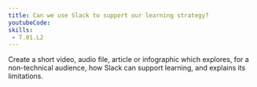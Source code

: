 ```yaml
---
title: Can we use Slack to support our learning strategy?
youtubeCode: 
skills:
 - T.01.L2
---
```

Create a short video, audio file, article or infographic which explores, for a non-technical audience, how Slack can support learning, and explains its limitations.